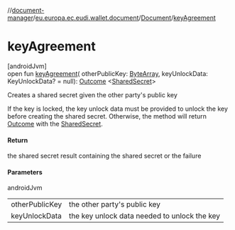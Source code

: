//[document-manager](../../../index.md)/[eu.europa.ec.eudi.wallet.document](../index.md)/[Document](index.md)/[keyAgreement](key-agreement.md)

# keyAgreement

[androidJvm]\
open fun [keyAgreement](key-agreement.md)(
otherPublicKey: [ByteArray](https://kotlinlang.org/api/latest/jvm/stdlib/kotlin/-byte-array/index.html),
keyUnlockData: KeyUnlockData? = null): [Outcome](../-outcome/index.md)
&lt;[SharedSecret](../-shared-secret/index.md)&gt;

Creates a shared secret given the other party's public key

If the key is locked, the key unlock data must be provided to unlock the key before creating the
shared secret. Otherwise, the method will return [Outcome](../-outcome/index.md) with
the [SharedSecret](../-shared-secret/index.md).

#### Return

the shared secret result containing the shared secret or the failure

#### Parameters

androidJvm

|                |                                              |
|----------------|----------------------------------------------|
| otherPublicKey | the other party's public key                 |
| keyUnlockData  | the key unlock data needed to unlock the key |
